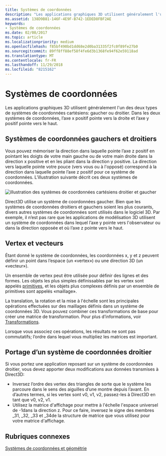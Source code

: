```yaml
---
title: Systèmes de coordonnées
description: "Les applications graphiques 3D utilisent généralement l'un des deux types de systèmes de coordonnées cartésiens: gaucher ou droitier. Dans les deux systèmes de coordonnées, l’axe x positif pointe vers la droite et l’axe y positif pointe vers le haut."
ms.assetid: 138D9B81-146F-4E9F-B742-1EDED8FBF2AE
keywords:
- Systèmes de coordonnées
ms.date: 02/08/2017
ms.topic: article
ms.localizationpriority: medium
ms.openlocfilehash: f85bf490bd1dd68e2d0ba31335f2fc0f89fe27b0
ms.sourcegitcommit: 89ff8ff88ef58f4fe6d3b1368fe94f62e59118ad
ms.translationtype: MT
ms.contentlocale: fr-FR
ms.lasthandoff: 11/29/2018
ms.locfileid: "8215162"
---
```

# <a name="coordinate-systems"></a>Systèmes de coordonnées


Les applications graphiques 3D utilisent généralement l'un des deux types de systèmes de coordonnées cartésiens: gaucher ou droitier. Dans les deux systèmes de coordonnées, l’axe x positif pointe vers la droite et l’axe y positif pointe vers le haut.

## <a name="span-idleftandrighthandedcoordinatesspanspan-idleftandrighthandedcoordinatesspanspan-idleftandrighthandedcoordinatesspanleft-and-right-handed-coordinates"></a><span id="Left_and_right_handed_coordinates"></span><span id="left_and_right_handed_coordinates"></span><span id="LEFT_AND_RIGHT_HANDED_COORDINATES"></span>Systèmes de coordonnées gauchers et droitiers


Vous pouvez mémoriser la direction dans laquelle pointe l’axe z positif en pointant les doigts de votre main gauche ou de votre main droite dans la direction x positive et en les pliant dans la direction y positive. La direction vers laquelle pointe votre pouce (vers vous ou à l'opposé) correspond à la direction dans laquelle pointe l’axe z positif pour ce système de coordonnées. L’illustration suivante décrit ces deux systèmes de coordonnées.

![illustration des systèmes de coordonnées cartésiens droitier et gaucher](images/leftrght.png)

Direct3D utilise un système de coordonnées gaucher. Bien que les systèmes de coordonnées droitiers et gauchers soient les plus courants, divers autres systèmes de coordonnées sont utilisés dans le logiciel 3D. Par exemple, il n’est pas rare que les applications de modélisation 3D utilisent un système de coordonnées dans lequel l’axe y pointe vers l'observateur ou dans la direction opposée et où l’axe z pointe vers le haut.

## <a name="span-idverticesandvectorsspanspan-idverticesandvectorsspanspan-idverticesandvectorsspanvertices-and-vectors"></a><span id="Vertices_and_vectors"></span><span id="vertices_and_vectors"></span><span id="VERTICES_AND_VECTORS"></span>Vertex et vecteurs


Étant donné le système de coordonnées, les coordonnées x, y et z peuvent définir un point dans l’espace (un «vertex») ou une direction 3D (un «vecteur»).

Un ensemble de vertex peut être utilisée pour définir des lignes et des formes. Les objets les plus simples définissables par les vertex sont appelés [primitives](primitives.md), et les objets plus complexes définis par un ensemble de primitives sont appelés «maillage».

La translation, la rotation et la mise à l'échelle sont les principales opérations effectuées sur des maillages définis dans un système de coordonnées 3D. Vous pouvez combiner ces transformations de base pour créer une matrice de transformation. Pour plus d’informations, voir [Transformations](transforms.md).

Lorsque vous associez ces opérations, les résultats ne sont pas commutatifs; l’ordre dans lequel vous multipliez les matrices est important.

## <a name="span-idportingfromaright-handedcoordinatesystemspanspan-idportingfromaright-handedcoordinatesystemspanspan-idportingfromaright-handedcoordinatesystemspanporting-from-a-right-handed-coordinate-system"></a><span id="Porting_from_a_right-handed_coordinate_system"></span><span id="porting_from_a_right-handed_coordinate_system"></span><span id="PORTING_FROM_A_RIGHT-HANDED_COORDINATE_SYSTEM"></span>Portage d’un système de coordonnées droitier


Si vous portez une application reposant sur un système de coordonnées droitier, vous devez apporter deux modifications aux données transmises à Direct3D:

-   Inversez l’ordre des vertex des triangles de sorte que le système les parcoure dans le sens des aiguilles d’une montre depuis l’avant. En d’autres termes, si les vertex sont v0, v1, v2, passez-les à Direct3D en tant que v0, v2, v1.
-   Utilisez la matrice d'affichage pour mettre à l'échelle l'espace universel de -1dans la direction z. Pour ce faire, inversez le signe des membres \_31, \_32, \_33 et \_34de la structure de matrice que vous utilisez pour votre matrice d'affichage.

## <a name="span-idrelated-topicsspanrelated-topics"></a><span id="related-topics"></span>Rubriques connexes


[Systèmes de coordonnées et géométrie](coordinate-systems-and-geometry.md)

 

 




